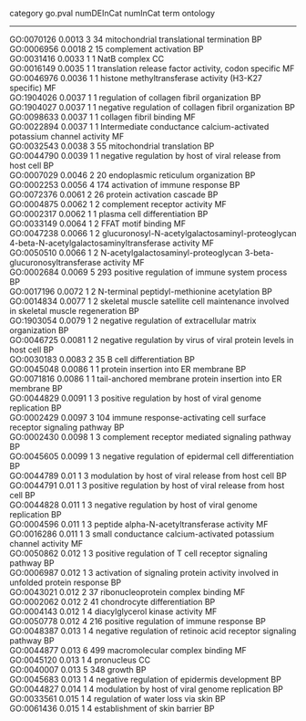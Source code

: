 

  category    go.pval   numDEInCat   numInCat                                                  term                                                  ontology 
------------ --------- ------------ ---------- ---------------------------------------------------------------------------------------------------- ----------
 GO:0070126   0.0013        3           34                                   mitochondrial translational termination                                    BP    
 GO:0006956   0.0018        2           15                                            complement activation                                             BP    
 GO:0031416   0.0033        1           1                                                  NatB complex                                                 CC    
 GO:0016149   0.0035        1           1                              translation release factor activity, codon specific                              MF    
 GO:0046976   0.0036        1           1                              histone methyltransferase activity (H3-K27 specific)                             MF    
 GO:1904026   0.0037        1           1                                   regulation of collagen fibril organization                                  BP    
 GO:1904027   0.0037        1           1                              negative regulation of collagen fibril organization                              BP    
 GO:0098633   0.0037        1           1                                            collagen fibril binding                                            MF    
 GO:0022894   0.0037        1           1                     Intermediate conductance calcium-activated potassium channel activity                     MF    
 GO:0032543   0.0038        3           55                                          mitochondrial translation                                           BP    
 GO:0044790   0.0039        1           1                          negative regulation by host of viral release from host cell                          BP    
 GO:0007029   0.0046        2           20                                      endoplasmic reticulum organization                                      BP    
 GO:0002253   0.0056        4          174                                        activation of immune response                                         BP    
 GO:0072376   0.0061        2           26                                          protein activation cascade                                          BP    
 GO:0004875   0.0062        1           2                                          complement receptor activity                                         MF    
 GO:0002317   0.0062        1           1                                          plasma cell differentiation                                          BP    
 GO:0033149   0.0064        1           2                                               FFAT motif binding                                              MF    
 GO:0047238   0.0066        1           2       glucuronosyl-N-acetylgalactosaminyl-proteoglycan 4-beta-N-acetylgalactosaminyltransferase activity      MF    
 GO:0050510   0.0066        1           2                  N-acetylgalactosaminyl-proteoglycan 3-beta-glucuronosyltransferase activity                  MF    
 GO:0002684   0.0069        5          293                                 positive regulation of immune system process                                 BP    
 GO:0017196   0.0072        1           2                                   N-terminal peptidyl-methionine acetylation                                  BP    
 GO:0014834   0.0077        1           2              skeletal muscle satellite cell maintenance involved in skeletal muscle regeneration              BP    
 GO:1903054   0.0079        1           2                            negative regulation of extracellular matrix organization                           BP    
 GO:0046725   0.0081        1           2                       negative regulation by virus of viral protein levels in host cell                       BP    
 GO:0030183   0.0083        2           35                                            B cell differentiation                                            BP    
 GO:0045048   0.0086        1           1                                       protein insertion into ER membrane                                      BP    
 GO:0071816   0.0086        1           1                           tail-anchored membrane protein insertion into ER membrane                           BP    
 GO:0044829   0.0091        1           3                            positive regulation by host of viral genome replication                            BP    
 GO:0002429   0.0097        3          104                      immune response-activating cell surface receptor signaling pathway                      BP    
 GO:0002430   0.0098        1           3                                 complement receptor mediated signaling pathway                                BP    
 GO:0045605   0.0099        1           3                             negative regulation of epidermal cell differentiation                             BP    
 GO:0044789    0.01         1           3                               modulation by host of viral release from host cell                              BP    
 GO:0044791    0.01         1           3                          positive regulation by host of viral release from host cell                          BP    
 GO:0044828    0.011        1           3                            negative regulation by host of viral genome replication                            BP    
 GO:0004596    0.011        1           3                                   peptide alpha-N-acetyltransferase activity                                  MF    
 GO:0016286    0.011        1           3                         small conductance calcium-activated potassium channel activity                        MF    
 GO:0050862    0.012        1           3                            positive regulation of T cell receptor signaling pathway                           BP    
 GO:0006987    0.012        1           3                 activation of signaling protein activity involved in unfolded protein response                BP    
 GO:0043021    0.012        2           37                                      ribonucleoprotein complex binding                                       MF    
 GO:0002062    0.012        2           41                                         chondrocyte differentiation                                          BP    
 GO:0004143    0.012        1           4                                         diacylglycerol kinase activity                                        MF    
 GO:0050778    0.012        4          216                                    positive regulation of immune response                                    BP    
 GO:0048387    0.013        1           4                        negative regulation of retinoic acid receptor signaling pathway                        BP    
 GO:0044877    0.013        6          499                                        macromolecular complex binding                                        MF    
 GO:0045120    0.013        1           4                                                   pronucleus                                                  CC    
 GO:0040007    0.013        5          348                                                    growth                                                    BP    
 GO:0045683    0.013        1           4                                  negative regulation of epidermis development                                 BP    
 GO:0044827    0.014        1           4                                 modulation by host of viral genome replication                                BP    
 GO:0033561    0.015        1           4                                       regulation of water loss via skin                                       BP    
 GO:0061436    0.015        1           4                                         establishment of skin barrier                                         BP    

